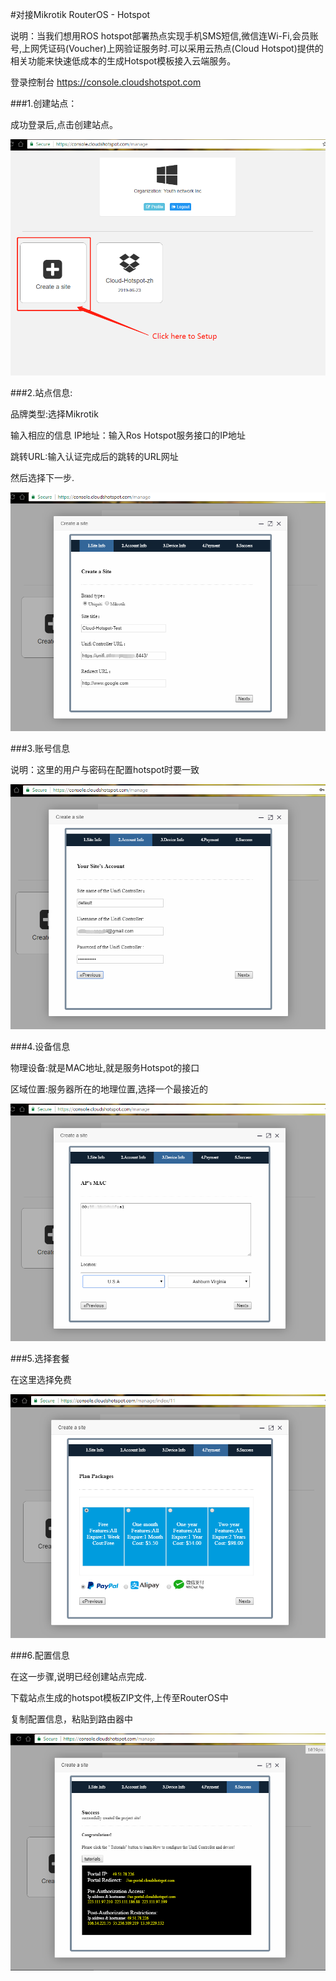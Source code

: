 #对接Mikrotik RouterOS -  Hotspot

说明：当我们想用ROS hotspot部署热点实现手机SMS短信,微信连Wi-Fi,会员账号,上网凭证码(Voucher)上网验证服务时.可以采用云热点(Cloud Hotspot)提供的相关功能来快速低成本的生成Hotspot模板接入云端服务。

登录控制台
https://console.cloudshotspot.com

###1.创建站点：

成功登录后,点击创建站点。

![](../../image/Cloud-hotspot-create-site-en.png)

###2.站点信息:

品牌类型:选择Mikrotik

输入相应的信息
IP地址：输入Ros Hotspot服务接口的IP地址

跳转URL:输入认证完成后的跳转的URL网址

然后选择下一步.

![](../../image/Cloud-hotspot-site-information-en.png)

###3.账号信息

说明：这里的用户与密码在配置hotspot时要一致

![](../../image/Cloud-hotspot-user-information-en.png)

###4.设备信息

物理设备:就是MAC地址,就是服务Hotspot的接口

区域位置:服务器所在的地理位置,选择一个最接近的

![](../../image/Cloud-hotspot-device-information-en.png)

###5.选择套餐

在这里选择免费

![](../../image/Cloud-hotspot-package-plan-en.png)

###6.配置信息

在这一步骤,说明已经创建站点完成. 

下载站点生成的hotspot模板ZIP文件,上传至RouterOS中

复制配置信息，粘贴到路由器中

![](../../image/Cloud-hotspot-success-en.png)

